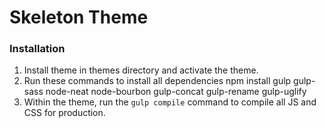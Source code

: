 # Skeleton Theme

### Installation

1. Install theme in themes directory and activate the theme.
2. Run these commands to install all dependencies 
    npm install gulp gulp-sass node-neat node-bourbon gulp-concat gulp-rename gulp-uglify
3. Within the theme, run the `gulp compile` command to compile all JS and CSS for production.